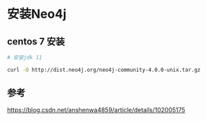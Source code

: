 # 安装Neo4j


## centos 7 安装

```bash 
# 安装jdk 11

curl -O http://dist.neo4j.org/neo4j-community-4.0.0-unix.tar.gz

```


## 参考
https://blog.csdn.net/anshenwa4859/article/details/102005175